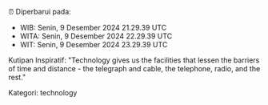 ⏰ Diperbarui pada:
- WIB: Senin, 9 Desember 2024 21.29.39 UTC
- WITA: Senin, 9 Desember 2024 22.29.39 UTC
- WIT: Senin, 9 Desember 2024 23.29.39 UTC

Kutipan Inspiratif:
"Technology gives us the facilities that lessen the barriers of time and distance - the telegraph and cable, the telephone, radio, and the rest."


Kategori: technology

